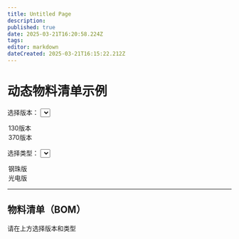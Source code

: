 ```yaml
---
title: Untitled Page
description: 
published: true
date: 2025-03-21T16:20:58.224Z
tags: 
editor: markdown
dateCreated: 2025-03-21T16:15:22.212Z
---
```


# 动态物料清单示例

选择版本：
<select id="version" onchange="updateBOM()">
  <option value="130">130版本</option>
  <option value="370">370版本</option>
</select>

选择类型：
<select id="type" onchange="updateBOM()">
  <option value="steel">钢珠版</option>
  <option value="optic">光电版</option>
</select>

---

## 物料清单（BOM）

<div id="bom">
  请在上方选择版本和类型
</div>
